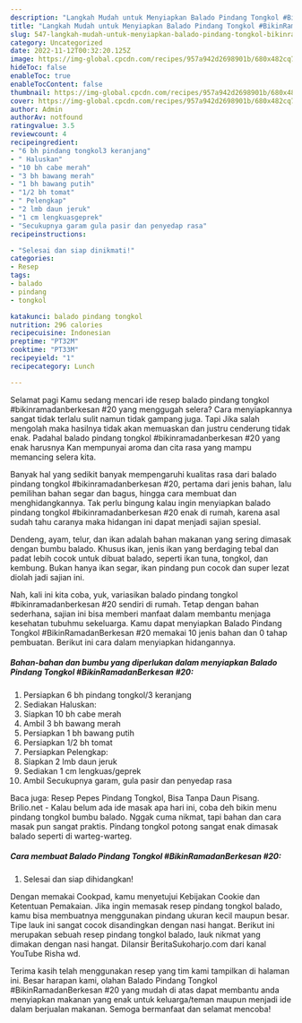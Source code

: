 ```yaml
---
description: "Langkah Mudah untuk Menyiapkan Balado Pindang Tongkol #BikinRamadanBerkesan #20 Anti Gagal"
title: "Langkah Mudah untuk Menyiapkan Balado Pindang Tongkol #BikinRamadanBerkesan #20 Anti Gagal"
slug: 547-langkah-mudah-untuk-menyiapkan-balado-pindang-tongkol-bikinramadanberkesan-20-anti-gagal
category: Uncategorized
date: 2022-11-12T00:32:20.125Z
image: https://img-global.cpcdn.com/recipes/957a942d2698901b/680x482cq70/balado-pindang-tongkol-bikinramadanberkesan-20-foto-resep-utama.jpg
hideToc: false
enableToc: true
enableTocContent: false
thumbnail: https://img-global.cpcdn.com/recipes/957a942d2698901b/680x482cq70/balado-pindang-tongkol-bikinramadanberkesan-20-foto-resep-utama.jpg
cover: https://img-global.cpcdn.com/recipes/957a942d2698901b/680x482cq70/balado-pindang-tongkol-bikinramadanberkesan-20-foto-resep-utama.jpg
author: Admin
authorAv: notfound
ratingvalue: 3.5
reviewcount: 4
recipeingredient:
- "6 bh pindang tongkol3 keranjang"
- " Haluskan"
- "10 bh cabe merah"
- "3 bh bawang merah"
- "1 bh bawang putih"
- "1/2 bh tomat"
- " Pelengkap"
- "2 lmb daun jeruk"
- "1 cm lengkuasgeprek"
- "Secukupnya garam gula pasir dan penyedap rasa"
recipeinstructions:

- "Selesai dan siap dinikmati!"
categories:
- Resep
tags:
- balado
- pindang
- tongkol

katakunci: balado pindang tongkol 
nutrition: 296 calories
recipecuisine: Indonesian
preptime: "PT32M"
cooktime: "PT33M"
recipeyield: "1"
recipecategory: Lunch

---
```



Selamat pagi Kamu sedang mencari ide resep balado pindang tongkol #bikinramadanberkesan #20 yang menggugah selera? Cara menyiapkannya sangat tidak terlalu sulit namun tidak gampang juga. Tapi Jika salah mengolah maka hasilnya tidak akan memuaskan dan justru cenderung tidak enak. Padahal balado pindang tongkol #bikinramadanberkesan #20 yang enak harusnya Kan mempunyai aroma dan cita rasa yang mampu memancing selera kita.


Banyak hal yang sedikit banyak mempengaruhi kualitas rasa dari balado pindang tongkol #bikinramadanberkesan #20, pertama dari jenis bahan, lalu pemilihan bahan segar dan bagus, hingga cara membuat dan menghidangkannya. Tak perlu bingung kalau ingin menyiapkan balado pindang tongkol #bikinramadanberkesan #20 enak di rumah, karena asal sudah tahu caranya maka hidangan ini dapat menjadi sajian spesial.

Dendeng, ayam, telur, dan ikan adalah bahan makanan yang sering dimasak dengan bumbu balado. Khusus ikan, jenis ikan yang berdaging tebal dan padat lebih cocok untuk dibuat balado, seperti ikan tuna, tongkol, dan kembung. Bukan hanya ikan segar, ikan pindang pun cocok dan super lezat diolah jadi sajian ini.


Nah, kali ini kita coba, yuk, variasikan balado pindang tongkol #bikinramadanberkesan #20 sendiri di rumah. Tetap dengan bahan sederhana, sajian ini bisa memberi manfaat dalam membantu menjaga kesehatan tubuhmu sekeluarga. Kamu dapat menyiapkan Balado Pindang Tongkol #BikinRamadanBerkesan #20 memakai 10 jenis bahan dan 0 tahap pembuatan. Berikut ini cara dalam menyiapkan hidangannya.

<!--inarticleads1-->

##### Bahan-bahan dan bumbu yang diperlukan dalam menyiapkan Balado Pindang Tongkol #BikinRamadanBerkesan #20:

1. Persiapkan 6 bh pindang tongkol/3 keranjang
1. Sediakan  Haluskan:
1. Siapkan 10 bh cabe merah
1. Ambil 3 bh bawang merah
1. Persiapkan 1 bh bawang putih
1. Persiapkan 1/2 bh tomat
1. Persiapkan  Pelengkap:
1. Siapkan 2 lmb daun jeruk
1. Sediakan 1 cm lengkuas/geprek
1. Ambil Secukupnya garam, gula pasir dan penyedap rasa


Baca juga: Resep Pepes Pindang Tongkol, Bisa Tanpa Daun Pisang. Brilio.net - Kalau belum ada ide masak apa hari ini, coba deh bikin menu pindang tongkol bumbu balado. Nggak cuma nikmat, tapi bahan dan cara masak pun sangat praktis. Pindang tongkol potong sangat enak dimasak balado seperti di warteg-warteg. 

<!--inarticleads2-->

##### Cara membuat Balado Pindang Tongkol #BikinRamadanBerkesan #20:


1. Selesai dan siap dihidangkan!

Dengan memakai Cookpad, kamu menyetujui Kebijakan Cookie dan Ketentuan Pemakaian. Jika ingin memasak resep pindang tongkol balado, kamu bisa membuatnya menggunakan pindang ukuran kecil maupun besar. Tipe lauk ini sangat cocok disandingkan dengan nasi hangat. Berikut ini merupakan sebuah resep pindang tongkol balado, lauk nikmat yang dimakan dengan nasi hangat. Dilansir BeritaSukoharjo.com dari kanal YouTube Risha wd. 

Terima kasih telah menggunakan resep yang tim kami tampilkan di halaman ini. Besar harapan kami, olahan Balado Pindang Tongkol #BikinRamadanBerkesan #20 yang mudah di atas dapat membantu anda menyiapkan makanan yang enak untuk keluarga/teman maupun menjadi ide dalam berjualan makanan. Semoga bermanfaat dan selamat mencoba!
